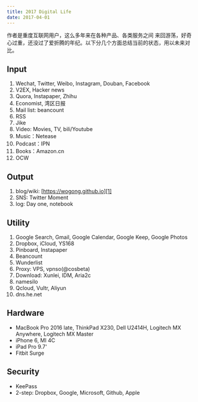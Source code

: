 ```yaml
---
title: 2017 Digital Life
date: 2017-04-01
---
```


作者是重度互联网用户，这么多年来在各种产品、各类服务之间
来回游荡，好奇心过重，还没过了爱折腾的年纪。以下分几个方面总结当前的状态，用以未来对比。


## Input
1. Wechat, Twitter, Weibo, Instagram, Douban, Facebook
2. V2EX, Hacker news
3. Quora, Instapaper, Zhihu
4. Economist, 湾区日报
5. Mail list: beancount
6. RSS
7. Jike
8. Video: Movies, TV, bili/Youtube
9. Music：Netease
10. Podcast：IPN
11. Books：Amazon.cn
12. OCW

## Output
1. blog/wiki: [https://wogong.github.io][1]
2. SNS: Twitter Moment
3. log: Day one, notebook

## Utility
1. Google Search, Gmail, Google Calendar, Google Keep, Google Photos
2. Dropbox, iCloud, YS168
3. Pinboard, Instapaper
4. Beancount
5. Wunderlist
6. Proxy: VPS, vpnso(@cosbeta)
7. Download: Xunlei, IDM, Aria2c
8. namesilo
9. Qcloud, Vultr, Aliyun
10. dns.he.net

## Hardware
* MacBook Pro 2016 late, ThinkPad X230, Dell U2414H, Logitech MX Anywhere, Logitech MX Master
* iPhone 6, MI 4C
* iPad Pro 9.7'
* Fitbit Surge

## Security
* KeePass
* 2-step: Dropbox, Google, Microsoft, Github, Apple

[1]:	https://wogong.github.io